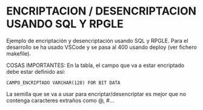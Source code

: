 # ENCRIPTACION / DESENCRIPTACION USANDO SQL Y RPGLE

Ejemplo de encriptación y desencriptación usando SQL y RPGLE.
Para el desarrollo se ha usado VSCode y se pasa al 400 usando deploy (ver fichero makefile).

COSAS IMPORTANTES:
En la tabla, el campo que va a estar encriptado debe estar definido así:

```
CAMPO_ENCRIPTADO VARCHAR(128) FOR BIT DATA
```

La semilla que se va a usar para encriptar/desencriptar es mejor que no contenga caracteres extraños como @, #...
